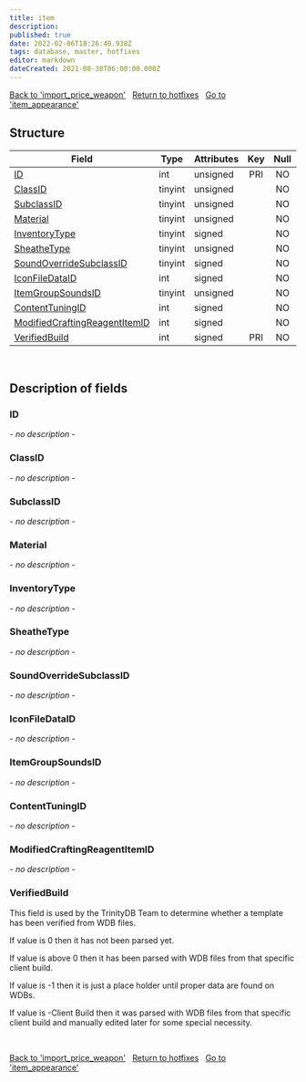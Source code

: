 ```yaml
---
title: item
description: 
published: true
date: 2022-02-06T18:26:40.938Z
tags: database, master, hotfixes
editor: markdown
dateCreated: 2021-08-30T06:00:00.000Z
---
```


<a href="https://trinitycore.info/en/database/master/hotfixes/import_price_weapon" class="mt-5 v-btn v-btn--depressed v-btn--flat v-btn--outlined theme--light v-size--default darkblue--text text--lighten-3"><span class="v-btn__content"><i aria-hidden="true" class="v-icon notranslate v-icon--left mdi mdi-arrow-left theme--light"></i><span>Back to 'import_price_weapon'</span></span></a>&nbsp;&nbsp;&nbsp;<a href="https://trinitycore.info/en/database/master/hotfixes/home" class="mt-5 v-btn v-btn--depressed v-btn--flat v-btn--outlined theme--light v-size--default darkblue--text text--lighten-3"><span class="v-btn__content"><i aria-hidden="true" class="v-icon notranslate v-icon--left mdi mdi-home-outline theme--light"></i><span>Return to hotfixes</span></span></a>&nbsp;&nbsp;&nbsp;<a href="https://trinitycore.info/en/database/master/hotfixes/item_appearance" class="mt-5 v-btn v-btn--depressed v-btn--flat v-btn--outlined theme--light v-size--default darkblue--text text--lighten-3"><span class="v-btn__content"><span>Go to 'item_appearance'</span><i aria-hidden="true" class="v-icon notranslate v-icon--right mdi mdi-arrow-right theme--light"></i></span></a>

## Structure

| Field | Type | Attributes | Key | Null | Default | Extra | Comment |
| --- | --- | --- | :---: | :---: | --- | --- | --- |
| [ID](#id) | int | unsigned | PRI | NO | 0 |  |  |
| [ClassID](#classid) | tinyint | unsigned |  | NO | 0 |  |  |
| [SubclassID](#subclassid) | tinyint | unsigned |  | NO | 0 |  |  |
| [Material](#material) | tinyint | unsigned |  | NO | 0 |  |  |
| [InventoryType](#inventorytype) | tinyint | signed |  | NO | 0 |  |  |
| [SheatheType](#sheathetype) | tinyint | unsigned |  | NO | 0 |  |  |
| [SoundOverrideSubclassID](#soundoverridesubclassid) | tinyint | signed |  | NO | 0 |  |  |
| [IconFileDataID](#iconfiledataid) | int | signed |  | NO | 0 |  |  |
| [ItemGroupSoundsID](#itemgroupsoundsid) | tinyint | unsigned |  | NO | 0 |  |  |
| [ContentTuningID](#contenttuningid) | int | signed |  | NO | 0 |  |  |
| [ModifiedCraftingReagentItemID](#modifiedcraftingreagentitemid) | int | signed |  | NO | 0 |  |  |
| [VerifiedBuild](#verifiedbuild) | int | signed | PRI | NO | 0 |  |  |
&nbsp;
## Description of fields

### ID
*- no description -*
&nbsp;

### ClassID
*- no description -*
&nbsp;

### SubclassID
*- no description -*
&nbsp;

### Material
*- no description -*
&nbsp;

### InventoryType
*- no description -*
&nbsp;

### SheatheType
*- no description -*
&nbsp;

### SoundOverrideSubclassID
*- no description -*
&nbsp;

### IconFileDataID
*- no description -*
&nbsp;

### ItemGroupSoundsID
*- no description -*
&nbsp;

### ContentTuningID
*- no description -*
&nbsp;

### ModifiedCraftingReagentItemID
*- no description -*
&nbsp;

### VerifiedBuild
This field is used by the TrinityDB Team to determine whether a template has been verified from WDB files.

If value is 0 then it has not been parsed yet.

If value is above 0 then it has been parsed with WDB files from that specific client build.

If value is -1 then it is just a place holder until proper data are found on WDBs.

If value is -Client Build then it was parsed with WDB files from that specific client build and manually edited later for some special necessity.

&nbsp;

<a href="https://trinitycore.info/en/database/master/hotfixes/import_price_weapon" class="mt-5 v-btn v-btn--depressed v-btn--flat v-btn--outlined theme--light v-size--default darkblue--text text--lighten-3"><span class="v-btn__content"><i aria-hidden="true" class="v-icon notranslate v-icon--left mdi mdi-arrow-left theme--light"></i><span>Back to 'import_price_weapon'</span></span></a>&nbsp;&nbsp;&nbsp;<a href="https://trinitycore.info/en/database/master/hotfixes/home" class="mt-5 v-btn v-btn--depressed v-btn--flat v-btn--outlined theme--light v-size--default darkblue--text text--lighten-3"><span class="v-btn__content"><i aria-hidden="true" class="v-icon notranslate v-icon--left mdi mdi-home-outline theme--light"></i><span>Return to hotfixes</span></span></a>&nbsp;&nbsp;&nbsp;<a href="https://trinitycore.info/en/database/master/hotfixes/item_appearance" class="mt-5 v-btn v-btn--depressed v-btn--flat v-btn--outlined theme--light v-size--default darkblue--text text--lighten-3"><span class="v-btn__content"><span>Go to 'item_appearance'</span><i aria-hidden="true" class="v-icon notranslate v-icon--right mdi mdi-arrow-right theme--light"></i></span></a>

